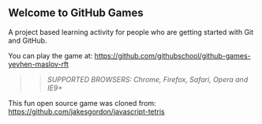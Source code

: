 ## Welcome to GitHub Games

A project based learning activity for people who are getting started with Git and GitHub.

You can play the game at: https://github.com/githubschool/github-games-yevhen-maslov-rft

>> _*SUPPORTED BROWSERS*: Chrome, Firefox, Safari, Opera and IE9+_

This fun open source game was cloned from: https://github.com/jakesgordon/javascript-tetris
